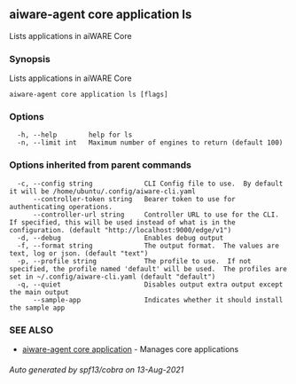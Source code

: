 ## aiware-agent core application ls

Lists applications in aiWARE Core

### Synopsis

Lists applications in aiWARE Core

```
aiware-agent core application ls [flags]
```

### Options

```
  -h, --help        help for ls
  -n, --limit int   Maximum number of engines to return (default 100)
```

### Options inherited from parent commands

```
  -c, --config string             CLI Config file to use.  By default it will be /home/ubuntu/.config/aiware-cli.yaml
      --controller-token string   Bearer token to use for authenticating operations.
      --controller-url string     Controller URL to use for the CLI.  If specified, this will be used instead of what is in the configuration. (default "http://localhost:9000/edge/v1")
  -d, --debug                     Enables debug output
  -f, --format string             The output format.  The values are text, log or json. (default "text")
  -p, --profile string            The profile to use.  If not specified, the profile named 'default' will be used.  The profiles are set in ~/.config/aiware-cli.yaml (default "default")
  -q, --quiet                     Disables output extra output except the main output
      --sample-app                Indicates whether it should install the sample app
```

### SEE ALSO

* [aiware-agent core application](/cli/aiware-agent_core_application.md)	 - Manages core applications

###### Auto generated by spf13/cobra on 13-Aug-2021
